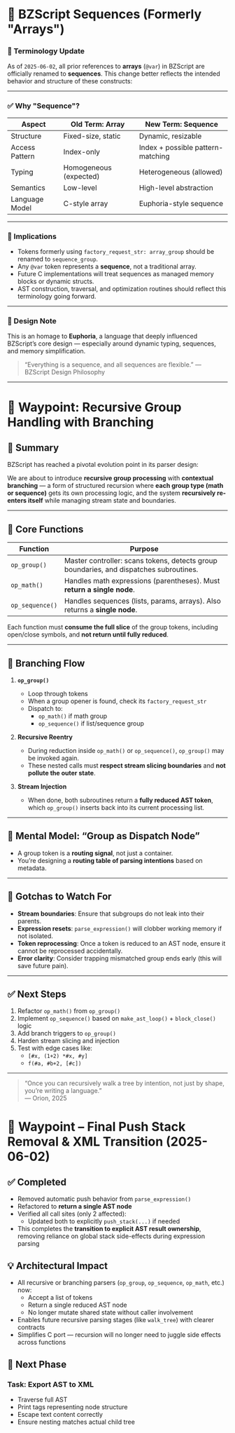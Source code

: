 # 🧬 BZScript Sequences (Formerly "Arrays")

### 📜 Terminology Update
As of `2025-06-02`, all prior references to **arrays** (`@var`) in BZScript 
are officially renamed to **sequences**. This change better reflects the 
intended behavior and structure of these constructs:

---

### ✅ Why "Sequence"?

| Aspect          | Old Term: Array        | New Term: Sequence                   |
|-----------------|------------------------|--------------------------------------|
| Structure       | Fixed-size, static     | Dynamic, resizable                   |
| Access Pattern  | Index-only             | Index + possible pattern-matching    |
| Typing          | Homogeneous (expected) | Heterogeneous (allowed)              |
| Semantics       | Low-level              | High-level abstraction               |
| Language Model  | C-style array          | Euphoria-style sequence              |

---

### 📌 Implications
- Tokens formerly using `factory_request_str: array_group` should be renamed to `sequence_group`.
- Any `@var` token represents a **sequence**, not a traditional array.
- Future C implementations will treat sequences as managed memory blocks or dynamic structs.
- AST construction, traversal, and optimization routines should reflect this terminology going forward.

---

### 🧠 Design Note
This is an homage to **Euphoria**, a language that deeply influenced BZScript’s core 
design — especially around dynamic typing, sequences, and memory simplification.

> “Everything is a sequence, and all sequences are flexible.” — BZScript Design Philosophy

---
# 🧠 Waypoint: Recursive Group Handling with Branching

## 🎯 Summary
BZScript has reached a pivotal evolution point in its parser design:

We are about to introduce **recursive group processing** with **contextual branching** — a form of structured recursion where **each group type (math or sequence)** gets its own processing logic, and the system **recursively re-enters itself** while managing stream state and boundaries.

---

## 🔁 Core Functions

| Function      | Purpose |
|---------------|---------|
| `op_group()`   | Master controller: scans tokens, detects group boundaries, and dispatches subroutines. |
| `op_math()`    | Handles math expressions (parentheses). Must **return a single node**. |
| `op_sequence()`| Handles sequences (lists, params, arrays). Also returns a **single node**. |

Each function must **consume the full slice** of the group tokens, including open/close symbols, and **not return until fully reduced**.

---

## 🔀 Branching Flow

1. **`op_group()`**  
   - Loop through tokens
   - When a group opener is found, check its `factory_request_str`
   - Dispatch to:
     - `op_math()` if math group
     - `op_sequence()` if list/sequence group

2. **Recursive Reentry**  
   - During reduction inside `op_math()` or `op_sequence()`, `op_group()` may be invoked again.
   - These nested calls must **respect stream slicing boundaries** and **not pollute the outer state**.

3. **Stream Injection**  
   - When done, both subroutines return a **fully reduced AST token**, which `op_group()` inserts back into its current processing list.

---

## 🧠 Mental Model: “Group as Dispatch Node”
- A group token is a **routing signal**, not just a container.
- You’re designing a **routing table of parsing intentions** based on metadata.

---

## 🧪 Gotchas to Watch For
- **Stream boundaries**: Ensure that subgroups do not leak into their parents.
- **Expression resets**: `parse_expression()` will clobber working memory if not isolated.
- **Token reprocessing**: Once a token is reduced to an AST node, ensure it cannot be reprocessed accidentally.
- **Error clarity**: Consider trapping mismatched group ends early (this will save future pain).

---

## ✅ Next Steps
1. Refactor `op_math()` from `op_group()`
2. Implement `op_sequence()` based on `make_ast_loop()` + `block_close()` logic
3. Add branch triggers to `op_group()`
4. Harden stream slicing and injection
5. Test with edge cases like:
   - `[#x, (1+2) *#x, #y]`
   - `f(#a, #b+2, [#c])`

---

> “Once you can recursively walk a tree by intention, not just by shape, you’re writing a language.”  
> — Orion, 2025

# 🧭 Waypoint – Final Push Stack Removal & XML Transition (2025-06-02)

## ✅ Completed
- Removed automatic push behavior from `parse_expression()`
- Refactored to **return a single AST node**
- Verified all call sites (only 2 affected):
  - Updated both to explicitly `push_stack(...)` if needed
- This completes the **transition to explicit AST result ownership**, removing reliance on global stack side-effects during expression parsing

## 💡 Architectural Impact
- All recursive or branching parsers (`op_group`, `op_sequence`, `op_math`, etc.) now:
  - Accept a list of tokens
  - Return a single reduced AST node
  - No longer mutate shared state without caller involvement
- Enables future recursive parsing stages (like `walk_tree`) with clearer contracts
- Simplifies C port — recursion will no longer need to juggle side effects across functions

## 🧱 Next Phase
### Task: Export AST to XML
- Traverse full AST
- Print tags representing node structure
- Escape text content correctly
- Ensure nesting matches actual child tree




